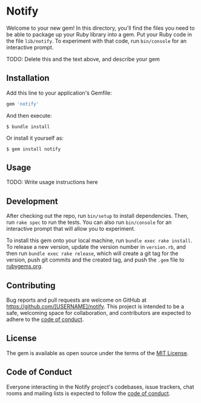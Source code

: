 # Notify

Welcome to your new gem! In this directory, you'll find the files you need to be able to package up your Ruby library into a gem. Put your Ruby code in the file `lib/notify`. To experiment with that code, run `bin/console` for an interactive prompt.

TODO: Delete this and the text above, and describe your gem

## Installation

Add this line to your application's Gemfile:

```ruby
gem 'notify'
```

And then execute:

    $ bundle install

Or install it yourself as:

    $ gem install notify

## Usage

TODO: Write usage instructions here

## Development

After checking out the repo, run `bin/setup` to install dependencies. Then, run `rake spec` to run the tests. You can also run `bin/console` for an interactive prompt that will allow you to experiment.

To install this gem onto your local machine, run `bundle exec rake install`. To release a new version, update the version number in `version.rb`, and then run `bundle exec rake release`, which will create a git tag for the version, push git commits and the created tag, and push the `.gem` file to [rubygems.org](https://rubygems.org).

## Contributing

Bug reports and pull requests are welcome on GitHub at https://github.com/[USERNAME]/notify. This project is intended to be a safe, welcoming space for collaboration, and contributors are expected to adhere to the [code of conduct](https://github.com/[USERNAME]/notify/blob/master/CODE_OF_CONDUCT.md).

## License

The gem is available as open source under the terms of the [MIT License](https://opensource.org/licenses/MIT).

## Code of Conduct

Everyone interacting in the Notify project's codebases, issue trackers, chat rooms and mailing lists is expected to follow the [code of conduct](https://github.com/[USERNAME]/notify/blob/master/CODE_OF_CONDUCT.md).
